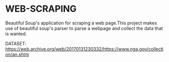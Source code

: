 # WEB-SCRAPING
Beautiful Soup's application for scraping a web page.This project makes use of beautiful soup's parser to parse a webpage and collect the data that is wanted.

DATASET:
https://web.archive.org/web/20170131230332/https://www.nga.gov/collection/an.shtm
